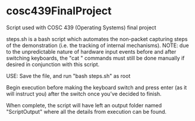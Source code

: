 # cosc439FinalProject
Script used with COSC 439 (Operating Systems) final project

steps.sh is a bash script which automates the non-packet capturing steps of the demonstration (i.e. the tracking of internal mechanisms).
NOTE: due to the unpredictable nature of hardware input events before and after switching keyboards, the "cat <event>" commands must still be done manually if desired in conjunction with this script.

USE: Save the file, and run "bash steps.sh" as root

Begin execution before making the keyboard switch and press enter (as it will instruct you) after the switch once you’ve decided to finish.

When complete, the script will have left an output folder named "ScriptOutput" where all the details from execution can be found.
